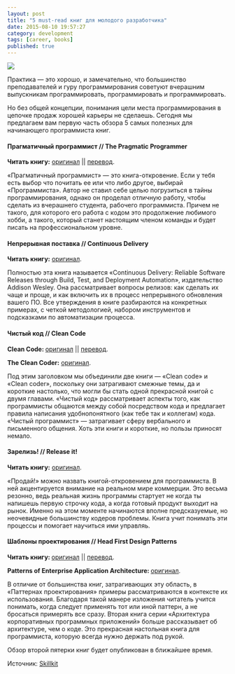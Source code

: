 ```yaml
---
layout: post
title: "5 must-read книг для молодого разработчика"
date: 2015-08-10 19:57:27
category: development
tags: [career, books]
published: true
---
```

<img src="http://blog.livecoding.tv/wp-content/uploads/2015/08/work-731198_1280.jpg" class="img-responsive" /><br />

	
<p>Практика — это хорошо, и замечательно, что большинство преподавателей и гуру программирования советуют вчерашним выпускникам программировать, программировать и программировать.</p><p>Но без общей концепции, понимания цели места программирования в цепочке продаж хорошей карьеры не сделаешь. Сегодня мы предлагаем вам первую часть обзора 5 самых полезных для начинающего программиста книг.</p><h4>Прагматичный программист // The Pragmatic Programmer</h4><p><strong>Читать книгу:</strong> <a href="http://www.amazon.com/The-Pragmatic-Programmer-Journeyman-Master/dp/020161622X" target="_blank">оригинал</a> || <a href="http://royallib.com/book/hant_endryu/programmist_pragmatik_put_ot_podmasterya_k_masteru.html" target="_blank">перевод</a>.</p><p>«Прагматичный программист» — это книга-откровение. Если у тебя есть выбор что почитать ее или что либо другое, выбирай «Программиста». Автор не ставил себе целью погрузиться в тайны программирования, однако он проделал отличную работу, чтобы сделать из вчерашнего студента, рабочего программиста. Причем не такого, для которого его работа с кодом это продолжение любимого хобби, а такого, который станет настоящим членом команды и будет писать на профессиональном уровне.</p><h4>Непрерывная поставка // Continuous Delivery</h4><strong>Читать книгу:</strong> <a href="http://www.amazon.com/Continuous-Delivery-Deployment-Automation-Addison-Wesley/dp/0321601912" target="_blank">оригинал</a>.<p>Полностью эта книга называется «Continuous Delivery: Reliable Software Releases through Build, Test, and Deployment Automation», издательство Addison Wesley. Она рассматривает вопросы релизов: как сделать их чаще и проще, и как включить их в процесс непрерывного обновления вашего ПО. Все утверждения в книге разбираются на конкретных примерах, с четкой методологией, набором инструментов и подсказками по автоматизации процесса.</p><h4>Чистый код // Clean Code</h4><p><strong>Clean Code: </strong><a href="http://www.amazon.com/Clean-Code-Handbook-Software-Craftsmanship/dp/0132350882" target="_blank">оригинал</a> || <a href="http://www.ozon.ru/context/detail/id/5011068/" target="_blank">перевод</a>.</p><p><strong>The Clean Coder:</strong> <a href="http://www.amazon.com/The-Clean-Coder-Professional-Programmers/dp/0137081073" target="_blank">оригинал</a>.</p><p>Под этим заголовком мы объединили две книги — «Clean code» и «Clean coder», поскольку они затрагивают смежные темы, да и короткие настолько, что могли бы стать одной прекрасной книгой с двумя главами. «Чистый код» рассматривает аспекты того, как программисты общаются между собой посредством кода и предлагает правила написания удобнопонятного (как тебе так и коллегам) кода. «Чистый программист» — затрагивает сферу вербального и письменного общения. Хоть эти книги и короткие, но пользы приносят немало.</p><h4>Зарелизь! // Release it!</h4><p><strong>Читать книгу:</strong> <a href="http://www.amazon.com/Release-It-Production-Ready-Pragmatic-Programmers/dp/0978739213" target="_blank">оригинал</a>.</p><p>«Продай!» можно назвать книгой-откровением для программиста. В ней акцентируется внимание на реальном мире коммерции. Это весьма резонно, ведь реальная жизнь программы стартует не когда ты напишешь первую строчку кода, а когда готовый продукт выходит на рынок. Именно на этом моменте начинаются вполне предсказуемые, но неочевидные большинству кодеров проблемы. Книга учит понимать эти процессы и помогает научиться ими управляь.</p><h4>Шаблоны проектирования // Head First Design Patterns</h4><p><strong>Читать книгу: </strong><a href="http://www.amazon.com/First-Design-Patterns-Elisabeth-Freeman/dp/0596007124" target="_blank">оригинал</a> || <a href="http://www.ozon.ru/context/detail/id/31079082/" target="_blank">перевод</a>.</p><p><strong>Patterns of Enterprise Application Architecture</strong><strong>: </strong><a href="http://www.amazon.com/Patterns-Enterprise-Application-Architecture-Martin/dp/0321127420" target="_blank">оригинал</a>.</p><p>В отличие от большинства книг, затрагивающих эту область, в «Паттернах проектирования» примеры рассматриваются в контексте их использования. Благодаря такой манере изложения читатель учится понимать, когда следует применять тот или иной паттерн, а не бросаться примерять все сразу. Вторая книга серии «Архитектура корпоративных программных приложений» больше рассказывает об архитектуре, чем о коде. Это прекрасная настольная книга для программиста, которую всегда нужно держать под рукой.</p><p>Обзор второй пятерки книг будет опубликован в ближайшее время.</p>

Источник: <a href="http://skillkit.ru/kariera/10-must-read-knig-dlya-molodogo-programmera.html">Skillkit</a>
		
